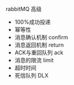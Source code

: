 rabbitMQ 高级
- 100%成功投递
- 幂等性
- 消息确认机制 confirm
- 消息返回机制 return
- ACK与重回队列 ack
- 消息的限流 limit
- 超时时间 
- 死信队列 DLX